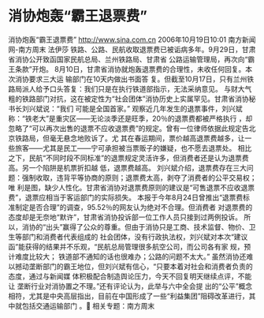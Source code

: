 # 消协炮轰“霸王退票费”

消协炮轰“霸王退票费”
http://www.sina.com.cn 2006年10月19日10:01 南方新闻网-南方周末
法伊莎
铁路、公路、民航收取退票费已被诟病多年。9月29日，甘肃省消协公开致函国家民航总局、兰州铁路局、甘肃省 公路运输管理局，再次向“霸王条款”开炮。
8月10日，甘肃省消协就炮轰退票费的合理性，未收任何回复。本次消协要求三大运
输部门在10天内做出书面答 复。但截至10月17日，只有兰州铁路局派人给予口头答复：我们只是在执行铁道部指示，无法采纳意见。
与财大气粗的铁路部门对抗，这在被定性为“社会团体”消协历史上实属罕见。甘肃省消协秘书长刘兴斌说：“我们 可能是全国首家。”
观察近几年发生的退票事件，刘兴斌称：“铁老大”是重灾区——无论淡季还是旺季，20％的退票费都被严格执行 ，却忽略了“可以再次出售的退票不应收退票费”的规定。曾有一位律师依据此规定告北京铁路局，但毫无悬念地败诉了。尤 其在春运期间，票价越高退票费越多，让一些旅客——尤其是民工——宁可承担被当票贩子的嫌疑，也不愿去退票处。
相比之下，民航“不同时段不同标准”的退票规定灵活许多，但消费者还是认为退票费高。另一个陷阱是机票折扣越 低，退票费越高。
刘兴斌介绍，退票费存在三大问题：强制收取，违背平等协商的原则；退票费太高，剥夺了消费者的公平交易权；唯 利是图，缺少人性化。甘肃省消协对退票费原则的建议是“可售退票不应收退票费”，退票应相当于客运部门的实际损失。
本报于今年8月24日曾推出“退票费标准制定是否合理”的调查，95.52％的网友认为绝对不合理。但消费者 对退票费的态度却是无奈地“默许”，甘肃省消协投诉部一位工作人员只接到过两例投诉。
所以，消协的“出头”赢得了公众的尊重。但由于消协只是工商、技术监督、物价、卫生等部门和消费者代表组成的 社会团体，没有行政执法权，刘兴斌对本次“建议函”能获得的结果并不乐观，“民航总局管理很多航空公司，而公司各有家 规，预计难度比较大；
铁道部不通知的话也很难办；公路的问题不太大。”
虽然消协还难以撼动垄断部门的霸王地位，但刘兴斌有信心，“只要本着对社会和消费者负责的态度，通过与新闻媒 体积极配合制造舆论压力，今天不回复明天继续点评，不能让
垄断行业对消协置之不理。”还有评论认为，此举与六中全会提 出的“公平”概念相符，尤其是中央高层指出，目前在中国形成了一些“利益集团”阻碍改革进行，其中就包括交通运输部门 。
相关专题：南方周末 

